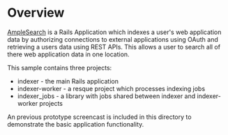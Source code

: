 # Overview
[AmpleSearch](https://www.amplesearch.com/) is a Rails Application which indexes a user's web application data by authorizing connections to external applications using OAuth and retrieving a users data using REST APIs. This allows a user to search all of there web application data in one location.

This sample contains three projects:

* indexer - the main Rails application
* indexer-worker - a resque project which processes indexing jobs 
* indexer_jobs - a library with jobs shared between indexer and indexer-worker projects

An previous prototype screencast is included in this directory to demonstrate the basic application functionality.